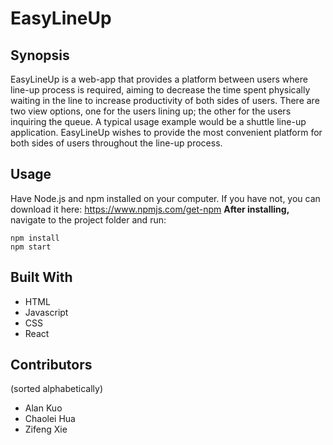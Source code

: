 # EasyLineUp

## Synopsis
EasyLineUp is a web-app that provides a platform between users where line-up process is required, aiming to decrease the time spent physically waiting in the line to increase productivity of both sides of users. There are two view options, one for the users lining up; the other for the users inquiring the queue. A typical usage example would be a shuttle line-up application. EasyLineUp wishes to provide the most convenient platform for both sides of users throughout the line-up process.

## Usage
Have Node.js and npm installed on your computer.
If you have not, you can download it here: https://www.npmjs.com/get-npm
**After installing,** navigate to the project folder and run:
```
npm install
npm start
```

## Built With
* HTML
* Javascript
* CSS
* React

## Contributors
(sorted alphabetically)
* Alan Kuo
* Chaolei Hua
* Zifeng Xie
